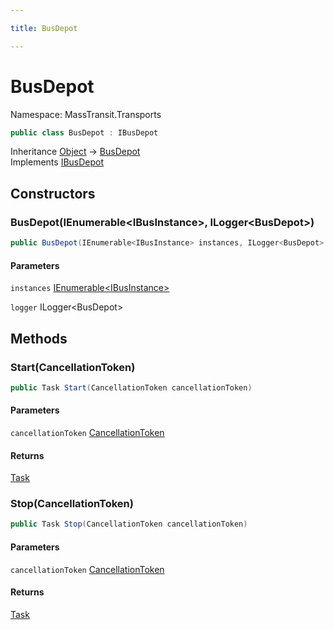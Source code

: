 ```yaml
---

title: BusDepot

---
```


# BusDepot

Namespace: MassTransit.Transports

```csharp
public class BusDepot : IBusDepot
```

Inheritance [Object](https://learn.microsoft.com/en-us/dotnet/api/system.object) → [BusDepot](../masstransit-transports/busdepot)<br/>
Implements [IBusDepot](../../masstransit-abstractions/masstransit/ibusdepot)

## Constructors

### **BusDepot(IEnumerable\<IBusInstance\>, ILogger\<BusDepot\>)**

```csharp
public BusDepot(IEnumerable<IBusInstance> instances, ILogger<BusDepot> logger)
```

#### Parameters

`instances` [IEnumerable\<IBusInstance\>](https://learn.microsoft.com/en-us/dotnet/api/system.collections.generic.ienumerable-1)<br/>

`logger` ILogger\<BusDepot\><br/>

## Methods

### **Start(CancellationToken)**

```csharp
public Task Start(CancellationToken cancellationToken)
```

#### Parameters

`cancellationToken` [CancellationToken](https://learn.microsoft.com/en-us/dotnet/api/system.threading.cancellationtoken)<br/>

#### Returns

[Task](https://learn.microsoft.com/en-us/dotnet/api/system.threading.tasks.task)<br/>

### **Stop(CancellationToken)**

```csharp
public Task Stop(CancellationToken cancellationToken)
```

#### Parameters

`cancellationToken` [CancellationToken](https://learn.microsoft.com/en-us/dotnet/api/system.threading.cancellationtoken)<br/>

#### Returns

[Task](https://learn.microsoft.com/en-us/dotnet/api/system.threading.tasks.task)<br/>
